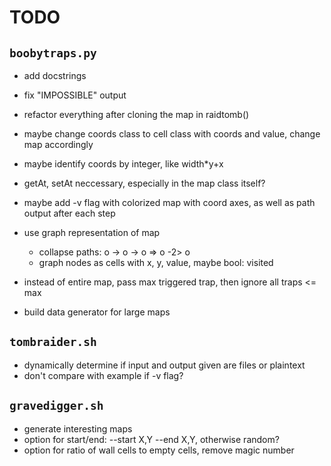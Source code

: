 # TODO

## `boobytraps.py`
* add docstrings
* fix "IMPOSSIBLE" output
* refactor everything after cloning the map in raidtomb()
* maybe change coords class to cell class with coords and value, change map accordingly
* maybe identify coords by integer, like width*y+x
* getAt, setAt neccessary, especially in the map class itself?
* maybe add -v flag with colorized map with coord axes, as well as path output after each step

* use graph representation of map
	* collapse paths: o -> o -> o => o -2> o
	* graph nodes as cells with x, y, value, maybe bool: visited
* instead of entire map, pass max triggered trap, then ignore all traps <= max
* build data generator for large maps

## `tombraider.sh`
* dynamically determine if input and output given are files or plaintext
* don't compare with example if -v flag?

## `gravedigger.sh`
* generate interesting maps
* option for start/end: --start X,Y --end X,Y, otherwise random?
* option for ratio of wall cells to empty cells, remove magic number
